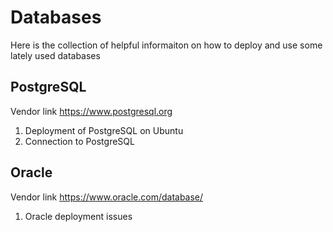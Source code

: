 # Databases

Here is the collection of helpful informaiton on how to deploy and use some lately used databases

## PostgreSQL

Vendor link https://www.postgresql.org

1. Deployment of PostgreSQL on Ubuntu
2. Connection to PostgreSQL

## Oracle

Vendor link https://www.oracle.com/database/

1. Oracle deployment issues
